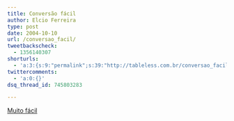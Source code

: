 ```yaml
---
title: Conversão fácil
author: Elcio Ferreira
type: post
date: 2004-10-10
url: /conversao_facil/
tweetbackscheck:
  - 1356140307
shorturls:
  - 'a:3:{s:9:"permalink";s:39:"http://tableless.com.br/conversao_facil";s:7:"tinyurl";s:26:"http://tinyurl.com/3sl9we2";s:4:"isgd";s:19:"http://is.gd/1EZsXk";}'
twittercomments:
  - 'a:0:{}'
dsq_thread_id: 745803283

---
```

[Muito fácil][1]

 [1]: http://webdesign.about.com/cs/xhtmlxml/a/aaretool.htm "Rewriting the Web Design Site with Web Standards"